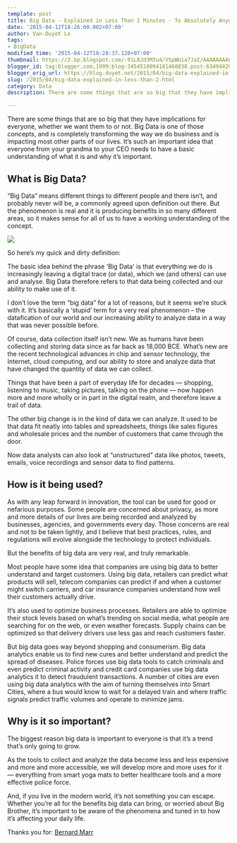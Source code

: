 ```yaml
---
template: post
title: Big Data - Explained in Less Than 2 Minutes - To Absolutely Anyone
date: '2015-04-12T18:26:00.002+07:00'
author: Van-Duyet Le
tags:
- BigData
modified_time: '2015-04-12T18:28:37.128+07:00'
thumbnail: https://2.bp.blogspot.com/-91L8Jd3M3u4/VSpWUia7JaI/AAAAAAAACQY/LcrkDeteKiA/s1600/AAEAAQAAAAAAAAMxAAAAJDk1ZTU1YTg0LWU0ZGQtNDRiYi1iM2UxLWNmY2FhYjhiMzgxMQ.jpg
blogger_id: tag:blogger.com,1999:blog-3454518094181460838.post-6349442069673071870
blogger_orig_url: https://blog.duyet.net/2015/04/big-data-explained-in-less-than-2.html
slug: /2015/04/big-data-explained-in-less-than-2.html
category: Data
description: There are some things that are so big that they have implications for everyone, whether we want them to or not. Big Data is one of those concepts, and is completely transforming the way we do business and is impacting most other parts of our lives.

---
```


There are some things that are so big that they have implications for everyone, whether we want them to or not. Big Data is one of those concepts, and is completely transforming the way we do business and is impacting most other parts of our lives.
It’s such an important idea that everyone from your grandma to your CEO needs to have a basic understanding of what it is and why it’s important.

## What is Big Data? ##
“Big Data” means different things to different people and there isn’t, and probably never will be, a commonly agreed upon definition out there. But the phenomenon is real and it is producing benefits in so many different areas, so it makes sense for all of us to have a working understanding of the concept.

![](https://2.bp.blogspot.com/-91L8Jd3M3u4/VSpWUia7JaI/AAAAAAAACQY/LcrkDeteKiA/s1600/AAEAAQAAAAAAAAMxAAAAJDk1ZTU1YTg0LWU0ZGQtNDRiYi1iM2UxLWNmY2FhYjhiMzgxMQ.jpg)

So here’s my quick and dirty definition:

The basic idea behind the phrase 'Big Data' is that everything we do is increasingly leaving a digital trace (or data), which we (and others) can use and analyse. Big Data therefore refers to that data being collected and our ability to make use of it.

I don’t love the term “big data” for a lot of reasons, but it seems we’re stuck with it. It’s basically a ‘stupid’ term for a very real phenomenon – the datafication of our world and our increasing ability to analyze data in a way that was never possible before.

Of course, data collection itself isn’t new. We as humans have been collecting and storing data since as far back as 18,000 BCE. What’s new are the recent technological advances in chip and sensor technology, the Internet, cloud computing, and our ability to store and analyze data that have changed the quantity of data we can collect.

Things that have been a part of everyday life for decades — shopping, listening to music, taking pictures, talking on the phone — now happen more and more wholly or in part in the digital realm, and therefore leave a trail of data.

The other big change is in the kind of data we can analyze. It used to be that data fit neatly into tables and spreadsheets, things like sales figures and wholesale prices and the number of customers that came through the door.

Now data analysts can also look at “unstructured” data like photos, tweets, emails, voice recordings and sensor data to find patterns.

## How is it being used? ##
As with any leap forward in innovation, the tool can be used for good or nefarious purposes. Some people are concerned about privacy, as more and more details of our lives are being recorded and analyzed by businesses, agencies, and governments every day. Those concerns are real and not to be taken lightly, and I believe that best practices, rules, and regulations will evolve alongside the technology to protect individuals.

But the benefits of big data are very real, and truly remarkable.

Most people have some idea that companies are using big data to better understand and target customers. Using big data, retailers can predict what products will sell, telecom companies can predict if and when a customer might switch carriers, and car insurance companies understand how well their customers actually drive.

It’s also used to optimize business processes. Retailers are able to optimize their stock levels based on what’s trending on social media, what people are searching for on the web, or even weather forecasts. Supply chains can be optimized so that delivery drivers use less gas and reach customers faster.

But big data goes way beyond shopping and consumerism. Big data analytics enable us to find new cures and better understand and predict the spread of diseases. Police forces use big data tools to catch criminals and even predict criminal activity and credit card companies use big data analytics it to detect fraudulent transactions. A number of cities are even using big data analytics with the aim of turning themselves into Smart Cities, where a bus would know to wait for a delayed train and where traffic signals predict traffic volumes and operate to minimize jams.

## Why is it so important? ##
The biggest reason big data is important to everyone is that it’s a trend that’s only going to grow.

As the tools to collect and analyze the data become less and less expensive and more and more accessible, we will develop more and more uses for it — everything from smart yoga mats to better healthcare tools and a more effective police force.

And, if you live in the modern world, it’s not something you can escape. Whether you’re all for the benefits big data can bring, or worried about Big Brother, it’s important to be aware of the phenomena and tuned in to how it’s affecting your daily life.

Thanks you for: [Bernard Marr](https://www.linkedin.com/in/bernardmarr?trk=pulse-det-athr_prof-art_ftr)

